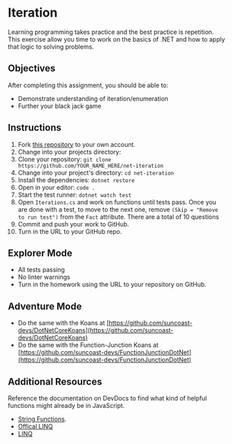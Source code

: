# Iteration

Learning programming takes practice and the best practice is repetition. This exercise allow you time to work on the basics of .NET and how to apply that logic to solving problems.

## Objectives

After completing this assignment, you should be able to:

- Demonstrate understanding of iteration/enumeration
- Further your black jack game

## Instructions

1. Fork [this repository](https://github.com/suncoast-devs/net-iteration) to your own account.
2. Change into your projects directory:
3. Clone your repository: `git clone https://github.com/YOUR_NAME_HERE/net-iteration`
4. Change into your project's directory: `cd net-iteration`
5. Install the dependencies: `dotnet restore`
6. Open in your editor: `code .`
7. Start the test runner: `dotnet watch test`
8. Open `Iterations.cs` and work on functions until tests pass. Once you are done with a test, to move to the next one, remove `(Skip = "Remove to run test")` from the `Fact` attribute. There are a total of 10 questions
9. Commit and push your work to GitHub.
10. Turn in the URL to your GitHub repo.

## Explorer Mode

- All tests passing
- No linter warnings
- Turn in the homework using the URL to your repository on GitHub.

## Adventure Mode

- Do the same with the Koans at [https://github.com/suncoast-devs/DotNetCoreKoans](https://github.com/suncoast-devs/DotNetCoreKoans)
- Do the same with the Function-Junction Koans at [https://github.com/suncoast-devs/FunctionJunctionDotNet](https://github.com/suncoast-devs/FunctionJunctionDotNet)

## Additional Resources

Reference the documentation on DevDocs to find what kind of helpful functions might already be in JavaScript.

- [String Functions](https://www.c-sharpcorner.com/blogs/some-string-functions-of-c-sharp).
- [Offical LINQ](https://docs.microsoft.com/en-us/dotnet/csharp/programming-guide/concepts/linq/)
- [LINQ](https://suncoast.io/handbook/curriculum/back-end/full-stack-i/lecture/dotnet/03-Linq/)
